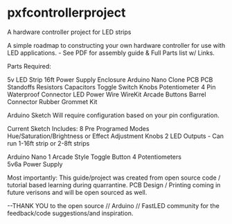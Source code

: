 # pxfcontrollerproject
A hardware controller project for LED strips

A simple roadmap to constructing your own hardware controller for use with LED applications. - See PDF for assembly guide & Full Parts list w/ Links. 

Parts Required: 

5v LED Strip 16ft 
Power Supply
Enclosure
Arduino Nano Clone
PCB
PCB Standoffs
Resistors
Capacitors 
Toggle Switch
Knobs
Potentiometer
4 Pin Waterproof Connector
LED Power Wire
WireKit
Arcade Buttons
Barrel Connector 
Rubber Grommet Kit


Arduino Sketch Will require configuration based on your pin configuration. 

Current Sketch Includes: 
8 Pre Programed Modes
Hue/Saturation/Brightness or Effect Adjustment Knobs 
2 LED Outputs - Can run 1-16ft strip or 2-8ft strips 


Arduino Nano 
1 Arcade Style Toggle Button 
4 Potentiometers  
5v6a Power Supply


Most importantly: This guide/project was created from open source code / tutorial based learning during quarrantine. 
PCB Design / Printing coming in future verisons and will be open sourced as well. 

--THANK YOU to the open source // Arduino // FastLED community for the feedback/code suggestions/and inspiration. 

